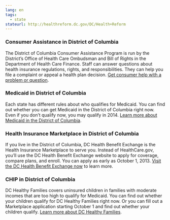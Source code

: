 ```yaml
--- 
lang: en 
tags: 
  - state
stateurl: http://healthreform.dc.gov/DC/Health+Reform 
--- 
```


### Consumer Assistance in District of Columbia

The District of Columbia Consumer Assistance Program is run by the District’s Office of Health Care Ombudsman and Bill of Rights in the Department of Health Care Finance. Staff can answer questions about health insurance regulations, rights, and responsibilities. They can help you file a complaint or appeal a health plan decision. [Get consumer help with a problem or question](http://ombudsman.dc.gov/).

### Medicaid in District of Columbia

Each state has different rules about who qualifies for Medicaid. You can find out whether you can get Medicaid in the District of Columbia right now. Even if you don’t qualify now, you may qualify in 2014. [Learn more about Medicaid in the District of Columbia](http://dhcf.dc.gov/service/medicaid).

### Health Insurance Marketplace in District of Columbia

If you live in the District of Columbia, DC Health Benefit Exchange is the Health Insurance Marketplace to serve you. Instead of HealthCare.gov, you’ll use the DC Health Benefit Exchange website to apply for coverage, compare plans, and enroll. You can apply as early as October 1, 2013. [Visit the DC Health Benefit Exchange now](http://hbx.dc.gov/) to learn more.

### CHIP in District of Columbia

DC Healthy Families covers uninsured children in families with moderate incomes that are too high to qualify for Medicaid. You can find out whether your children qualify for DC Healthy Families right now. Or you can fill out a Marketplace application starting October 1 and find out whether your children qualify. [Learn more about DC Healthy Families](http://dhcf.dc.gov/service/dc-healthy-families).
